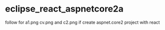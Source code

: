 # eclipse_react_aspnetcore2a
follow for a1.png cv.png and c2.png if create aspnet.core2 project with react




